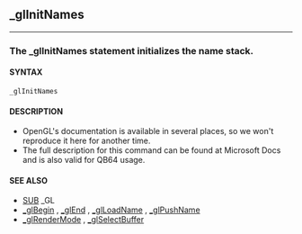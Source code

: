 ## _glInitNames
---

### The _glInitNames statement initializes the name stack.

#### SYNTAX

`_glInitNames`

#### DESCRIPTION
* OpenGL's documentation is available in several places, so we won't reproduce it here for another time.
* The full description for this command can be found at Microsoft Docs and is also valid for QB64 usage.


#### SEE ALSO
* [SUB](./SUB.md) _GL
* [_glBegin](./_glBegin.md) , [_glEnd](./_glEnd.md) , [_glLoadName](./_glLoadName.md) , [_glPushName](./_glPushName.md)
* [_glRenderMode](./_glRenderMode.md) , [_glSelectBuffer](./_glSelectBuffer.md)

